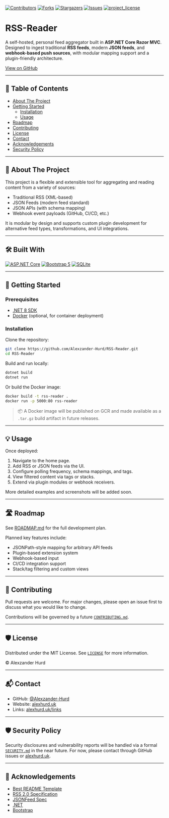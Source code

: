 [![Contributors][contributors-shield]][contributors-url]
[![Forks][forks-shield]][forks-url]
[![Stargazers][stars-shield]][stars-url]
[![Issues][issues-shield]][issues-url]
[![project_license][license-shield]][license-url]

# RSS-Reader

A self-hosted, personal feed aggregator built in **ASP.NET Core Razor MVC**. Designed to ingest traditional **RSS feeds**, modern **JSON feeds**, and **webhook-based push sources**, with modular mapping support and a plugin-friendly architecture.

[View on GitHub](https://github.com/Alexzander-Hurd/RSS-Reader)

---

## 📜 Table of Contents

- [About The Project](#about-the-project)
- [Getting Started](#getting-started)
  - [Installation](#installation)
  - [Usage](#usage)
- [Roadmap](#roadmap)
- [Contributing](#contributing)
- [License](#license)
- [Contact](#contact)
- [Acknowledgements](#acknowledgements)
- [Security Policy](#security-policy)

---

## 🧠 About The Project

This project is a flexible and extensible tool for aggregating and reading content from a variety of sources:

- Traditional RSS (XML-based)
- JSON Feeds (modern feed standard)
- JSON APIs (with schema mapping)
- Webhook event payloads (GitHub, CI/CD, etc.)

It is modular by design and supports custom plugin development for alternative feed types, transformations, and UI integrations.

---

## 🛠 Built With

[![ASP.NET Core](https://img.shields.io/badge/ASP.NET_Core-6E4C7F?style=for-the-badge&logo=dotnet&logoColor=white)](https://learn.microsoft.com/en-us/aspnet/core/introduction-to-aspnet-core)
[![Bootstrap 5](https://img.shields.io/badge/Bootstrap-7952B3?style=for-the-badge&logo=bootstrap&logoColor=white)](https://getbootstrap.com/)
[![SQLite](https://img.shields.io/badge/SQLite-003B57?style=for-the-badge&logo=sqlite&logoColor=white)](https://www.sqlite.org/index.html)

---

## 🚀 Getting Started

### Prerequisites

- [.NET 8 SDK](https://dotnet.microsoft.com/)
- [Docker](https://www.docker.com/) (optional, for container deployment)

### Installation

Clone the repository:

```bash
git clone https://github.com/Alexzander-Hurd/RSS-Reader.git
cd RSS-Reader
```

Build and run locally:

```bash
dotnet build
dotnet run
```

Or build the Docker image:

```bash
docker build -t rss-reader .
docker run -p 5000:80 rss-reader
```

> 📦 A Docker image will be published on GCR and made available as a `.tar.gz` build artifact in future releases.

---

## 💡 Usage

Once deployed:

1. Navigate to the home page.
2. Add RSS or JSON feeds via the UI.
3. Configure polling frequency, schema mappings, and tags.
4. View filtered content via tags or stacks.
5. Extend via plugin modules or webhook receivers.

More detailed examples and screenshots will be added soon.

---

## 🛣 Roadmap

See [ROADMAP.md](https://github.com/Alexzander-Hurd/RSS-Reader/blob/main/ROADMAP.md) for the full development plan.

Planned key features include:

- JSONPath-style mapping for arbitrary API feeds
- Plugin-based extension system
- Webhook-based input
- CI/CD integration support
- Stack/tag filtering and custom views

---

## 🤝 Contributing

Pull requests are welcome. For major changes, please open an issue first to discuss what you would like to change.

Contributions will be governed by a future [`CONTRIBUTING.md`](CONTRIBUTING.md).

---

## 🛡 License

Distributed under the MIT License. See [`LICENSE`](LICENSE) for more information.

© Alexzander Hurd

---

## 📬 Contact

- GitHub: [@Alexzander-Hurd](https://github.com/Alexzander-Hurd)
- Website: [alexhurd.uk](https://www.alexhurd.uk)
- Links: [alexhurd.uk/links](https://www.alexhurd.uk/links)

---

## 🛡 Security Policy

Security disclosures and vulnerability reports will be handled via a formal [`SECURITY.md`](SECURITY.md) in the near future. For now, please contact through GitHub issues or [alexhurd.uk](https://www.alexhurd.uk).

---

## 🙌 Acknowledgements

- [Best README Template](https://github.com/othneildrew/Best-README-Template)
- [RSS 2.0 Specification](https://www.rssboard.org/rss-specification)
- [JSONFeed Spec](https://jsonfeed.org/version/1)
- [.NET](https://dotnet.microsoft.com/)
- [Bootstrap](https://getbootstrap.com/)


[contributors-shield]: https://img.shields.io/github/contributors/Alexzander-Hurd/RSS-Reader.svg?style=for-the-badge
[contributors-url]: https://github.com/Alexzander-Hurd/RSS-Reader/graphs/contributors
[forks-shield]: https://img.shields.io/github/forks/Alexzander-Hurd/RSS-Reader.svg?style=for-the-badge
[forks-url]: https://github.com/Alexzander-Hurd/RSS-Reader/network/members
[stars-shield]: https://img.shields.io/github/stars/Alexzander-Hurd/RSS-Reader.svg?style=for-the-badge
[stars-url]: https://github.com/Alexzander-Hurd/RSS-Reader/stargazers
[issues-shield]: https://img.shields.io/github/issues/Alexzander-Hurd/RSS-Reader.svg?style=for-the-badge
[issues-url]: https://github.com/Alexzander-Hurd/RSS-Reader/issues
[license-shield]: https://img.shields.io/github/license/Alexzander-Hurd/RSS-Reader.svg?style=for-the-badge
[license-url]: https://github.com/Alexzander-Hurd/RSS-Reader/blob/master/LICENSE.txt